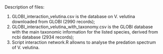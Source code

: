 Description of files:
1) GLOBI_interaction_velutina.csv is the database on V. velutina downloaded from GLOBI (2990 records);
2) GLOBI_interaction_velutina_with_taxonomy.csv is the GLOBI database with the main taxonomic information for the listed species, derived from ncbi database (2934 records);
3) Script interaction network.R allowns to analyse the predation spectrum of V. velutina.
